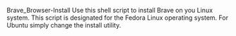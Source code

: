 Brave_Browser-Install
Use this shell script to install Brave on you Linux system. This script is
designated for the Fedora Linux operating system. For Ubuntu simply change the
install utility.
